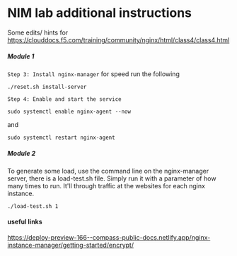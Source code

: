 # NIM lab additional instructions

Some edits/ hints for  https://clouddocs.f5.com/training/community/nginx/html/class4/class4.html 
##### Module 1 
`Step 3: Install nginx-manager`
for speed run the following
```
./reset.sh install-server
```

`Step 4: Enable and start the service`
```
sudo systemctl enable nginx-agent --now
```
and
```
sudo systemctl restart nginx-agent
```
##### Module 2
To generate some load, use the command line on the nginx-manager server, there is a load-test.sh file.  Simply run it with a parameter of how many times to run.  It'll through traffic at the websites for each nginx instance.
```
./load-test.sh 1
```

#### useful links 
https://deploy-preview-166--compass-public-docs.netlify.app/nginx-instance-manager/getting-started/encrypt/
